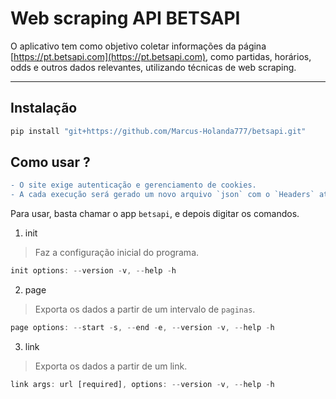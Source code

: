 # Web scraping API BETSAPI

O aplicativo tem como objetivo coletar informações da página [https://pt.betsapi.com](https://pt.betsapi.com), 
como partidas, horários, odds e outros dados relevantes, utilizando técnicas de web scraping.

---

## Instalação

```bash
pip install "git+https://github.com/Marcus-Holanda777/betsapi.git"
```

## Como usar ?

```diff
- O site exige autenticação e gerenciamento de cookies. 
- A cada execução será gerado um novo arquivo `json` com o `Headers` atualizado.
```

Para usar, basta chamar o app `betsapi`, e depois digitar os comandos.

1. init
> Faz a configuração inicial do programa.
```js
init options: --version -v, --help -h
```

2. page
> Exporta os dados a partir de um intervalo de `paginas`.
```js
page options: --start -s, --end -e, --version -v, --help -h
```

3. link
> Exporta os dados a partir de um link.
```js
link args: url [required], options: --version -v, --help -h
```